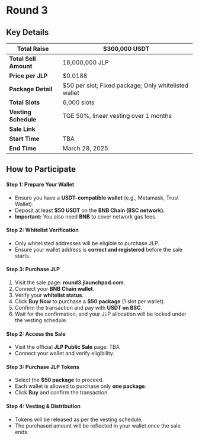# Round 3

## **Key Details**

| **Total Raise**       | $300,000 USDT                                        |
| --------------------- | ---------------------------------------------------- |
| **Total Sell Amount** | 16,000,000 JLP                                       |
| **Price per JLP**     | $0.0188                                              |
| **Package Detail**    | $50 per slot; Fixed package; Only whitelisted wallet |
| **Total Slots**       | 6,000 slots                                          |
| **Vesting Schedule**  | TGE 50%, linear vesting over 1 months                |
| **Sale Link**         |                                                      |
| **Start Time**        | TBA                                                  |
| **End Time**          | March 28, 2025                                       |

## **How to Participate**

#### **Step 1: Prepare Your Wallet**

* Ensure you have a **USDT-compatible wallet** (e.g., Metamask, Trust Wallet).
* Deposit at least **$50 USDT** on the **BNB Chain (BSC network).**
* **Important:** You also need **BNB** to cover network gas fees.



#### **Step 2: Whitelist Verification**

* Only whitelisted addresses will be eligible to purchase JLP.
* Ensure your wallet address is **correct and registered** before the sale starts.

#### **Step 3: Purchase JLP**

1. Visit the sale page: **round3.jlaunchpad.com**.
2. Connect your **BNB Chain wallet**.
3. Verify your **whitelist status**.
4. Click **Buy Now** to purchase a **$50 package** (1 slot per wallet).
5. Confirm the transaction and pay with **USDT on BSC**.
6. Wait for the confirmation, and your JLP allocation will be locked under the vesting schedule.

#### **Step 2: Access the Sale**

* Visit the official **JLP Public Sale** page: TBA
* Connect your wallet and verify eligibility.

#### **Step 3: Purchase JLP Tokens**

* Select the **$50 package** to proceed.
* Each wallet is allowed to purchase only **one package**.
* Click **Buy** and confirm the transaction.

#### **Step 4: Vesting & Distribution**

* Tokens will be released as per the vesting schedule.
* The purchased amount will be reflected in your wallet once the sale ends.
